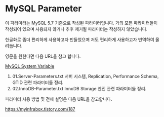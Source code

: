 # MySQL Parameter

이 파라미터는 MySQL 5.7 기준으로 작성된 파라미터입니다. 거의 모든 파라미터들이 작성되어 있으며 사용되지 않거나 추후 제거될 파라미터는 작성하지 않았습니다.

한글화로 좀더 편리하게 사용하고자 만들었으며 저도 편리하게 사용하고자 번역하여 올려둡니다.

영문을 원한다면 다음 URL을 참고 합니다.

[MySQL System Variable](https://dev.mysql.com/doc/refman/5.7/en/server-system-variables.html)

1. 01.Server-Parameters.txt
   서버 시스템, Replication, Performance Schema, GTID 관련 파라미터들 정리.
2. 02.InnoDB-Parameter.txt
   InnoDB Storage 엔진 관련 파라미터들 정리.

파라미터 사용 방법 및 전체 설명은 다음 URL을 참고합니다.

https://myinfrabox.tistory.com/187